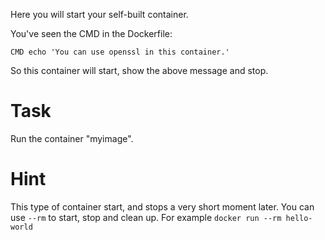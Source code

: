 Here you will start your self-built container.

You've seen the CMD in the Dockerfile:
```
CMD echo 'You can use openssl in this container.'
```

So this container will start, show the above message and stop.

# Task
Run the container "myimage".

# Hint
This type of container start, and stops a very short moment later. You can use `--rm` to start, stop and clean up.
For example `docker run --rm hello-world`
